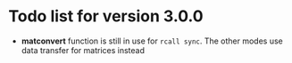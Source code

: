 Todo list for version 3.0.0
===========================

- __matconvert__ function is still in use for `rcall sync`. The other modes use data transfer for matrices instead 